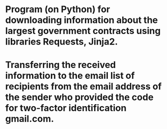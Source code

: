 # Program (on Python) for downloading information about the largest government contracts using libraries Requests, Jinja2.
# Transferring the received information to the email list of recipients from the email address of the sender who provided the code for two-factor identification gmail.com.